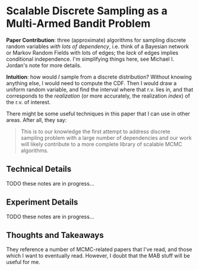 # Scalable Discrete Sampling as a Multi-Armed Bandit Problem

**Paper Contribution**: three (approximate) algorithms for sampling discrete
random variables *with lots of dependency*, i.e. think of a Bayesian network or
Markov Random Fields with lots of edges; the *lack* of edges implies conditional
independence. I'm simplifying things here, see Michael I. Jordan's note for more
details.

**Intuition**: how would *I* sample from a discrete distribution? Without
knowing anything else, I would need to compute the CDF. Then I would draw a
uniform random variable, and find the interval where that r.v. lies in, and that
corresponds to the *realization* (or more accurately, the realization *index*)
of the r.v. of interest.

There might be some useful techniques in this paper that I can use in other
areas. After all, they say:

> This is to our knowledge the first attempt to address discrete sampling
> problem with a large number of dependencies and our work will likely
> contribute to a more complete library of scalable MCMC algorithms.


## Technical Details

TODO these notes are in progress...


## Experiment Details

TODO these notes are in progress...


## Thoughts and Takeaways

They reference a number of MCMC-related papers that I've read, and those which I
want to eventually read. However, I doubt that the MAB stuff will be useful for
me.
